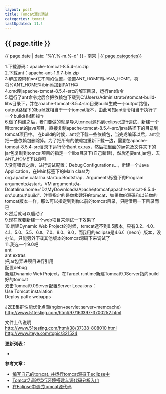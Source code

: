 ```yaml
---
layout: post
title: Tomcat源码调试
categories: tomcat
lastUpdated: 11.2
---
```


## {{ page.title }}

{{ page.date | date: "%Y.%-m.%-d" }} - 南京 | <a href="/archive#{{ page.categories }}">{{ page.categories}}</a>

1.下载源码：apache-tomcat-8.5.4-src.zip  
2.下载ant：apache-ant-1.9.7-bin.zip  
3.解压源码和ant在不同的位置，设置ANT_HOME和JAVA_HOME，将将%ANT_HOME%\bin添加到PATH中  
4.cmd到apache-tomcat-8.5.4-src的解压目录，运行ant命令  
5.运行了ant命令之后会把依赖包下载到C:\Users\Administrator\tomcat-build-libs目录下，并在apache-tomcat-8.5.4-src目录build生成一个output路径，output路径下的build就相当于一个tomcat版本，由此可知ant命令相当于执行了一个build(构建)操作  
6.做了构建之后，我们要做的就是导入tomcat源码到eclipse进行调试，新建一个叫tomcat的java项目，直接复制apache-tomcat-8.5.4-src/java路径下的目录到tomcat项目中。
在build的时候，ant会下载一些依赖包，当完成编译以后，ant会把一些依赖包删除掉。为了把所有的依赖包重新下载一边，需要在apache-tomcat-8.5.4-src目录下运行命令ant extras，然后把里面的jar包及文件夹下的jar包复制到tomcat项目的指定一个libs目录下(自己新建)，然后还要ant.jar包，去ANT_HOME下找即可  
7.没有错误之后，进行调试配置：Debug Configurations...，新建一个Java Application，在Main标签下的Main class为org.apache.catalina.startup.Bootstrap，Arguments标签下的Program arguments为start，VM arguments为-Dcatalina.home="D:\MyDownloads\Apache\tomcat\apache-tomcat-8.5.4-src\output\build"，注意指定的是你构建好的tomcat，如果你的源码和以前你的tomcat版本一样，那么可以指定到到你以前的tomcat目录，只是借用一下目录而已  
8.然后就可以启动了  
9.现在就要新建一个web项目来测试一下效果了  
10.新建Dynamic Web Project的时候，tomcat选不到8.5版本，只有3.2、4.0、4.1、5.0、5.5、6.0、7.0、8.0、9.0，而我用的eclipse是4.6.0（neon）版本，没办法，只能另外下载其他版本的tomcat源码下来调试了  
11.我选一个9.0吧  
ant  
ant extras  
把jar包弄进项目进行引用  
配置debug  
新建Dynamic Web Project，在Target runtime新建Tomcat9.0Server指向build好的tomcat  
双击Tomcat9.0Server配置Server Locations：  
Use Tomcat installation  
Deploy path: webapps  



J2EE集群性能优化点滴(ngixn+servlet server+memcache)  
http://www.51testing.com/html/97/163397-3700252.html

文件上传说明  
http://www.51testing.com/html/38/37338-808010.html  
http://www.iteye.com/topic/321524

**更新列表：**

*



**参考文章：**

* [编写自己的tomcat, 并运行tomcat源码于eclipse中][1]
* [Tomcat7调试运行环境搭建与源代码分析入门][2]
* [在Eclipse中调试tomcat源代码][3]


[1]: http://my.oschina.net/xpbug/blog/53610
[2]: http://developer.51cto.com/art/201207/346156.htm
[3]: http://blog.csdn.net/lq19880488/article/details/8116839
